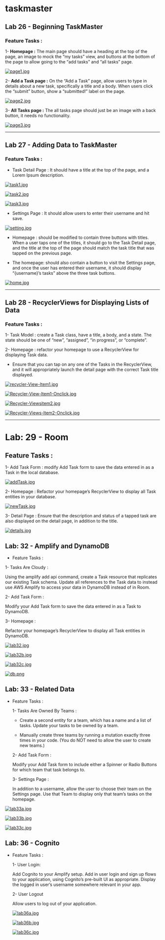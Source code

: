 # taskmaster

## Lab 26 - Beginning TaskMaster

### Feature Tasks :

1- **Homepage :**
The main page should have a heading at the top of the page, an image to mock the “my tasks” view, and buttons at the bottom of the page to allow going to the “add tasks” and “all tasks” page.

[![page1.jpg](https://i.postimg.cc/7hpWQTWH/page1.jpg)](https://postimg.cc/XBkLrXWm)

2- **Add a Task page :**
On the “Add a Task” page, allow users to type in details about a new task, specifically a title and a body. When users click the “submit” button, show a “submitted!” label on the page.

[![page2.jpg](https://i.postimg.cc/Cxp2Gk8J/page2.jpg)](https://postimg.cc/nCTTZs0Q)

3- **All Tasks page :**
The all tasks page should just be an image with a back button, it needs no functionality.

[![page3.jpg](https://i.postimg.cc/W42fKVXk/page3.jpg)](https://postimg.cc/qN5LhPfJ)

---

## Lab 27 - Adding Data to TaskMaster

### Feature Tasks :

+ Task Detail Page : It should have a title at the top of the page, and a Lorem Ipsum description.

[![task1.jpg](https://i.postimg.cc/2ywZDWbr/task1.jpg)](https://postimg.cc/JHsn3G52)

[![task2.jpg](https://i.postimg.cc/rwztBK82/task2.jpg)](https://postimg.cc/bZcJbYDm)

[![task3.jpg](https://i.postimg.cc/qRHh6w2p/task3.jpg)](https://postimg.cc/KKQvdn9W)

+ Settings Page : It should allow users to enter their username and hit save.

[![setting.jpg](https://i.postimg.cc/LscfB2FK/setting.jpg)](https://postimg.cc/bGRsqXv3)

+ Homepage : should be modified to contain three buttons with titles. When a user taps one of the titles, it should go to the Task Detail page, and the title at the top of the page should match the task title that was tapped on the previous page.

+ The homepage:  should also contain a button to visit the Settings page, and once the user has entered their username, it should display “{username}’s tasks” above the three task buttons.

[![home.jpg](https://i.postimg.cc/BbxC1tjV/home.jpg)](https://postimg.cc/5Q2zh4qB)

---

## Lab 28 - RecyclerViews for Displaying Lists of Data

### Feature Tasks :

1- Task Model : create a Task class, have a title, a body, and a state. The state should be one of “new”, “assigned”, “in progress”, or “complete”.

2- Homepage : refactor your homepage to use a RecyclerView for displaying Task data. 

+ Ensure that you can tap on any one of the Tasks in the RecyclerView, and it will appropriately launch the detail page with the correct Task title displayed.

[![recycler-View-Item1.jpg](https://i.postimg.cc/LsFDK3k8/recycler-View-Item1.jpg)](https://postimg.cc/DS5L1sY9)

[![Recycler-View-Item1-Onclick.jpg](https://i.postimg.cc/QMqQLGxf/Recycler-View-Item1-Onclick.jpg)](https://postimg.cc/7CfG7Rzz)

[![Recycler-Viewsitem2.jpg](https://i.postimg.cc/j5dztgDt/Recycler-Viewsitem2.jpg)](https://postimg.cc/PL9LMMbR)

[![Recycler-Views-Item2-Onclick.jpg](https://i.postimg.cc/C5RkfRC2/Recycler-Views-Item2-Onclick.jpg)](https://postimg.cc/JHWGf423)

--- 

# Lab: 29 - Room

## Feature Tasks :

1- Add Task Form : modify Add Task form to save the data entered in as a Task in the local database.

[![addTask.jpg](https://i.postimg.cc/fWtvVy25/addTask.jpg)](https://postimg.cc/HjmMKYC7)

2- Homepage : Refactor your homepage’s RecyclerView to display all Task entities in your database.

[![newTask.jpg](https://i.postimg.cc/Pr1zMckw/newTask.jpg)](https://postimg.cc/bsNtymry)

3- Detail Page : Ensure that the description and status of a tapped task are also displayed on the detail page, in addition to the title. 

[![details.jpg](https://i.postimg.cc/mgwYvHkZ/details.jpg)](https://postimg.cc/JssHJtjS)




## Lab: 32 - Amplify and DynamoDB

+ Feature Tasks :

1- Tasks Are Cloudy :

Using the amplify add api command, create a Task resource that replicates our existing Task schema. Update all references to the Task data to instead use AWS Amplify to access your data in DynamoDB instead of in Room.

2- Add Task Form :

Modify your Add Task form to save the data entered in as a Task to DynamoDB.

3- Homepage :

Refactor your homepage’s RecyclerView to display all Task entities in DynamoDB.

[![lab32.jpg](https://i.postimg.cc/JhGKG7rW/lab32.jpg)](https://postimg.cc/nsfqWJ9d)

[![lab32b.jpg](https://i.postimg.cc/9FbBbwzh/lab32b.jpg)](https://postimg.cc/2Vqv864c)

[![lab32c.jpg](https://i.postimg.cc/J4pbZwd7/lab32c.jpg)](https://postimg.cc/RNn6xYB2)

[![db.png](https://i.postimg.cc/3xnD4z9j/db.png)](https://postimg.cc/QFKMv42V)


## Lab: 33 - Related Data

+ Feature Tasks :

   1-  Tasks Are Owned By Teams :

   + Create a second entity for a team, which has a name and a list of tasks. Update your tasks to be owned by a team.

   + Manually create three teams by running a mutation exactly three times in your code. (You do NOT need to allow the user to create new teams.)

    2- Add Task Form :

    Modify your Add Task form to include either a Spinner or Radio Buttons for which team that task belongs to.

    3- Settings Page :

    In addition to a username, allow the user to choose their team on the Settings page. Use that Team to display only that team’s tasks on the homepage.


[![lab33a.jpg](https://i.postimg.cc/V6HVgQzR/lab33a.jpg)](https://postimg.cc/ZBpHYQBB)

[![lab33b.jpg](https://i.postimg.cc/RVfvWGT8/lab33b.jpg)](https://postimg.cc/pp2w7f4Y)

[![lab33c.jpg](https://i.postimg.cc/cJ1W5WNy/lab33c.jpg)](https://postimg.cc/BjzRXd6M)

## Lab: 36 - Cognito

+ Feature Tasks :

    1- User Login:

    Add Cognito to your Amplify setup. Add in user login and sign up flows to your application, using Cognito’s pre-built UI as appropriate. Display the logged in user’s username somewhere relevant in your app.

    2- User Logout

    Allow users to log out of your application.

    [![lab36a.jpg](https://i.postimg.cc/kGL1KQ7X/lab36a.jpg)](https://postimg.cc/Wq6wPJDQ)

    [![lab36b.jpg](https://i.postimg.cc/J0Q34jt2/lab36b.jpg)](https://postimg.cc/hQfQ2zLL)

    [![lab36c.jpg](https://i.postimg.cc/L8xyVF9b/lab36c.jpg)](https://postimg.cc/w1sc6PsX)

